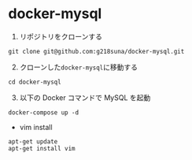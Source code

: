 # docker-mysql

1. リポジトリをクローンする

```
git clone git@github.com:g218suna/docker-mysql.git
```

2. クローンした`docker-mysql`に移動する

```
cd docker-mysql
```

3. 以下の Docker コマンドで MySQL を起動

```
docker-compose up -d
```

* vim install

```
apt-get update
apt-get install vim
```

